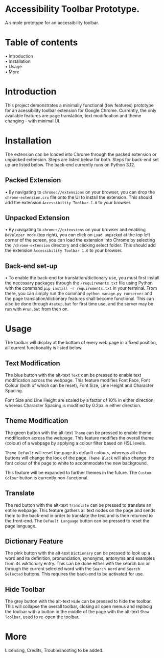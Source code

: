 # Accessibility Toolbar Prototype.
A simple prototype for an accessibility toolbar.

# Table of contents
• Introduction<br>
• Installation<br>
• Usage<br>
• More

# Introduction
This project demonstrates a minimally functional (few features) prototype for an acessibility toolbar extension for Google Chrome. Currently, the only available features are page translation, text modification and theme changing - with minimal UI.

# Installation
The extension can be loaded into Chrome through the packed extension or unpacked extension. Steps are listed below for both. Steps for back-end set up are listed below. The back-end currently runs on Python 3.12.

## Packed Extension
• By navigating to `chrome://extensions` on your browser, you can drop the `chrome-extension.crx` file onto the UI to install the extension. This should add the extension `Accessibility Toolbar 1.0` to your browser.<br>

## Unpacked Extension
• By navigating to `chrome://extensions` on your browser and enabling `Developer mode` (top right), you can click on `Load unpacked` at the top left corner of the screen, you can load the extension into Chrome by selecting the `/chrome-extension` directory and clicking select folder. This should add the extension `Accessibility Toolbar 1.0` to your browser.<br>

## Back-end set-up
• To enable the back-end for translation/dictionary use, you must first install the necessary packages through the `/requirements.txt` file using Python with the command `pip install -r requirements.txt` in your terminal. From there, you can simply run the command `python manage.py runserver` and the page translation/dictionary features shall become functional. This can also be done through `#setup.bat` for first time use, and the server may be run with `#run.bat` from then on.

# Usage
The toolbar will display at the bottom of every web page in a fixed position, all current functionality is listed below.

## Text Modification
The blue button with the alt-text `Text` can be pressed to enable text modification across the webpage. This feature modifies Font Face, Font Colour (both of which can be reset), Font Size, Line Height and Character Spacing.<br>

Font Size and Line Height are scaled by a factor of 10% in either direction, whereas Character Spacing is modified by 0.2px in either direction.

## Theme Modification
The green button with the alt-text `Theme` can be pressed to enable theme modification across the webpage. This feature modifies the overall theme (colour) of a webpage by applying a colour filter based on HSL levels.<br>

`Theme Default` will reset the page its default colours, whereas all other buttons will change the look of the page. `Theme Black` will also change the font colour of the page to white to accommodate the new background.<br>

This feature will be expanded to further themes in the future. The `Custom Colour` button is currently non-functional.

## Translate
The red button with the alt-text `Translate` can be pressed to translate an entire webpage. This feature gathers all text nodes on the page and sends them to the back-end in order to translate the text and is then returned to the front-end. The `Default Language` button can be pressed to reset the page language.<br>

## Dictionary Feature
The pink button with the alt-text `Dictionary` can be pressed to look up a word and its definition, pronunciation, synonyms, antonyms and examples from its wiktionary entry. This can be done either with the search bar or through the current selected word with the `Search Word` and `Search Selected` buttons. This requires the back-end to be activated for use.

## Hide Toolbar
The grey button with the alt-text `Hide` can be pressed to hide the toolbar. This will collapse the overall toolbar, closing all open menus and replacig the toolbar with a button in the middle of the page with the alt-text `Show Toolbar`, used to re-open the toolbar.

# More
Licensing, Credits, Troubleshooting to be added.